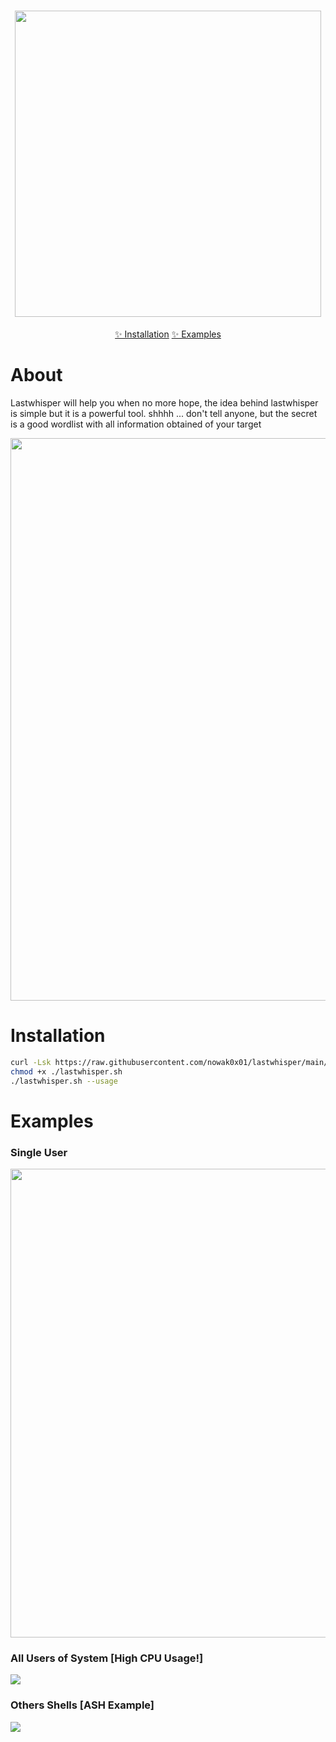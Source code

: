 <h1 align="center">
    <img src="https://user-images.githubusercontent.com/96009982/173715422-5e99036e-5c9a-4438-baa1-e6beb4b37366.png" width="490px">
  <br>
</h1>

<p align="center">
  <a href="#installation">✨ Installation</a>
  <a href="#examples">✨ Examples</a>
</p>

# About
Lastwhisper will help you when no more hope, the idea behind lastwhisper is simple but it is a powerful tool. shhhh ... don't tell anyone, but the secret is a good wordlist with all information obtained of your target

<img src="https://user-images.githubusercontent.com/96009982/173711763-7fbf89c7-1d29-4b4b-81ee-04226666d15a.png" width="900px">

# Installation

```sh
curl -Lsk https://raw.githubusercontent.com/nowak0x01/lastwhisper/main/lastwhisper.sh -o ./lastwhisper.sh
chmod +x ./lastwhisper.sh
./lastwhisper.sh --usage
```

# Examples

### Single User
<img src="https://user-images.githubusercontent.com/96009982/173713245-4a463830-0b24-41b5-9b8c-8290cff2400e.png" width="750px">

### All Users of System [High CPU Usage!]
<img src="https://user-images.githubusercontent.com/96009982/173714077-2f6601de-b950-4882-b544-5a7667386879.png">

### Others Shells [ASH Example]
<img src="https://user-images.githubusercontent.com/96009982/173714780-c43dd45b-e11e-4fd1-948d-9069c0bf2455.png">
